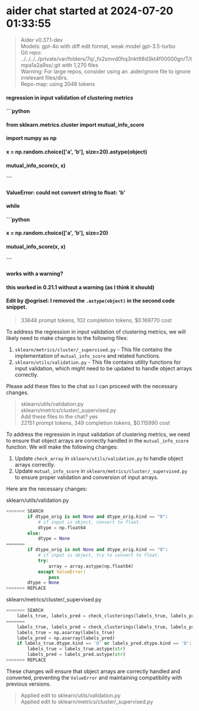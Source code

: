
# aider chat started at 2024-07-20 01:33:55

> Aider v0.37.1-dev  
> Models: gpt-4o with diff edit format, weak model gpt-3.5-turbo  
> Git repo: ../../../../private/var/folders/7q/_fx2smvd0hq3nkt98d3kt4f00000gn/T/tmpa1a2a9ss/.git with 1,270 files  
> Warning: For large repos, consider using an .aiderignore file to ignore irrelevant files/dirs.  
> Repo-map: using 2048 tokens  

#### regression in input validation of clustering metrics  
#### ```python  
#### from sklearn.metrics.cluster import mutual_info_score  
#### import numpy as np  
####   
#### x = np.random.choice(['a', 'b'], size=20).astype(object)  
#### mutual_info_score(x, x)  
#### ```  
#### ValueError: could not convert string to float: 'b'  
####   
#### while  
#### ```python  
#### x = np.random.choice(['a', 'b'], size=20)  
#### mutual_info_score(x, x)  
#### ```  
#### works with a warning?  
####   
#### this worked in 0.21.1 without a warning (as I think it should)  
####   
####   
#### Edit by @ogrisel: I removed the `.astype(object)` in the second code snippet.  
> 33648 prompt tokens, 102 completion tokens, $0.169770 cost  

To address the regression in input validation of clustering metrics, we will likely need to make changes to the following files:

1. `sklearn/metrics/cluster/_supervised.py` - This file contains the implementation of `mutual_info_score` and related functions.
2. `sklearn/utils/validation.py` - This file contains utility functions for input validation, which might need to be updated to handle object arrays correctly.

Please add these files to the chat so I can proceed with the necessary changes.

> sklearn/utils/validation.py  
> sklearn/metrics/cluster/_supervised.py  
> Add these files to the chat? yes  
> 22151 prompt tokens, 349 completion tokens, $0.115990 cost  

To address the regression in input validation of clustering metrics, we need to ensure that object arrays are correctly handled in the `mutual_info_score` function. We will make the following changes:

1. Update `check_array` in `sklearn/utils/validation.py` to handle object arrays correctly.
2. Update `mutual_info_score` in `sklearn/metrics/cluster/_supervised.py` to ensure proper validation and conversion of input arrays.

Here are the necessary changes:

sklearn/utils/validation.py
```python
<<<<<<< SEARCH
        if dtype_orig is not None and dtype_orig.kind == "O":
            # if input is object, convert to float.
            dtype = np.float64
        else:
            dtype = None
=======
        if dtype_orig is not None and dtype_orig.kind == "O":
            # if input is object, try to convert to float.
            try:
                array = array.astype(np.float64)
            except ValueError:
                pass
        dtype = None
>>>>>>> REPLACE
```

sklearn/metrics/cluster/_supervised.py
```python
<<<<<<< SEARCH
    labels_true, labels_pred = check_clusterings(labels_true, labels_pred)
=======
    labels_true, labels_pred = check_clusterings(labels_true, labels_pred)
    labels_true = np.asarray(labels_true)
    labels_pred = np.asarray(labels_pred)
    if labels_true.dtype.kind == 'O' or labels_pred.dtype.kind == 'O':
        labels_true = labels_true.astype(str)
        labels_pred = labels_pred.astype(str)
>>>>>>> REPLACE
```

These changes will ensure that object arrays are correctly handled and converted, preventing the `ValueError` and maintaining compatibility with previous versions.

> Applied edit to sklearn/utils/validation.py  
> Applied edit to sklearn/metrics/cluster/_supervised.py  
